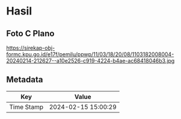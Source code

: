 # Hasil

## Foto C Plano

https://sirekap-obj-formc.kpu.go.id/e17f/pemilu/ppwp/11/03/18/20/08/1103182008004-20240214-212627--a10e2526-c919-4224-b4ae-ac68418046b3.jpg


## Metadata

| Key        | Value               |
| ---------- | ------------------- |
| Time Stamp | 2024-02-15 15:00:29 |



